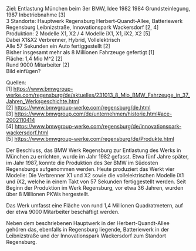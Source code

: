Ziel: Entlastung München beim 3er BMW, Idee 1982
1984 Grundsteinlegung, 1987 Inbetriebnahme [3]  
3 Standorte: Hauptwerk Regensburg Herbert-Quandt-Allee, Batteriewerk Regensburg Leibnizstraße, Innovationspark Wackersdorf [2, 4]  
Produktion: 2 Modelle X1, X2 / 4 Modelle iX1, X1, iX2, X2 [5]  
Dabei X1&X2 Verbrenner, Hybrid, Vollelektrisch  
Alle 57 Sekunden ein Auto fertiggestellt [2]  
Bisher insgesamt mehr als 8 Millionen Fahrzeuge gefertigt [1]  
Fläche: 1,4 Mio M^2 [2]  
Rund 9000 Mitarbeiter [2]  
Bild einfügen?  

Quellen:  
[1] https://www.bmwgroup-werke.com/regensburg/de/aktuelles/231013_8_Mio_BMW_Fahrzeuge_in_37_Jahren_Werksgeschichte.html  
[2] https://www.bmwgroup-werke.com/regensburg/de.html  
[3] https://www.bmwgroup.com/de/unternehmen/historie.html#ace-2002110414  
[4] https://www.bmwgroup-werke.com/regensburg/de/innovationspark-wackersdorf.html  
[5] https://www.bmwgroup-werke.com/regensburg/de/Produkte.html

Der Beschluss, das BMW Werk Regensburg zur Entlastung des Werks in München zu errichten, wurde im Jahr 1982 gefasst. Etwa fünf Jahre später, im Jahr 1987, konnte die Produktion des 3er BMW im Südosten Regensburgs aufgenommen werden. Heute produziert das Werkt vier Modelle: Die Verbrenner X1 und X2 sowie die vollelektrischen Modelle iX1 und iX2, welche in einem Takt von 57 Sekunden fertiggestellt werden. Seit Beginn der Produktion im Werk Regensburg, vor etwa 36 Jahren, wurden über 8 Millionen PKWs hergestellt.  

Das Werk umfasst eine Fläche von rund 1,4 Millionen Quadratmetern, auf der etwa 9000 Mitarbeiter beschäftigt werden.  

Neben dem beschriebenen Hauptwerk in der Herbert-Quandt-Allee gehören das, ebenfalls in Regensburg liegende, Batteriewerk in der Leibnizstraße und der Innovationspark Wackersdorf zum Standort Regensburg.  
